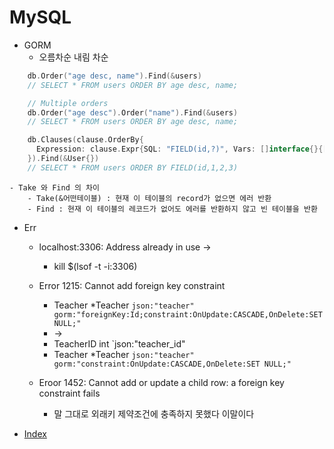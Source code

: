 # MySQL

- GORM
    - 오름차순 내림 차순
```go
    db.Order("age desc, name").Find(&users)
    // SELECT * FROM users ORDER BY age desc, name;

    // Multiple orders
    db.Order("age desc").Order("name").Find(&users)
    // SELECT * FROM users ORDER BY age desc, name;

    db.Clauses(clause.OrderBy{
      Expression: clause.Expr{SQL: "FIELD(id,?)", Vars: []interface{}{[]int{1, 2, 3}}, WithoutParentheses: true},
    }).Find(&User{})
    // SELECT * FROM users ORDER BY FIELD(id,1,2,3)
```

    - Take 와 Find 의 차이 
        - Take(&어떤테이블) : 현재 이 테이블의 record가 없으면 에러 반환
        - Find : 현재 이 테이블의 레코드가 없어도 에러를 반환하지 않고 빈 테이블을 반환 

- Err
    - localhost:3306: Address already in use -> 
        - kill $(lsof -t -i:3306)
    
    - Error 1215: Cannot add foreign key constraint
        - Teacher *Teacher `json:"teacher" gorm:"foreignKey:Id;constraint:OnUpdate:CASCADE,OnDelete:SET NULL;"`
        - -> 
        - TeacherID int `json:"teacher_id"
        - Teacher *Teacher `json:"teacher" gorm:"constraint:OnUpdate:CASCADE,OnDelete:SET NULL;"`
    - Eroor 1452:  Cannot add or update a child row: a foreign key constraint fails
        - 말 그대로 외래키 제약조건에 충족하지 못했다 이말이다
        

- [Index](https://zorba91.tistory.com/292) 
